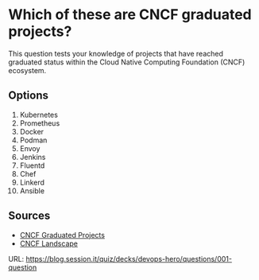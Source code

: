 # Which of these are CNCF graduated projects?

This question tests your knowledge of projects that have reached graduated status within the Cloud Native Computing Foundation (CNCF) ecosystem.

## Options
1. Kubernetes
2. Prometheus
3. Docker
4. Podman
5. Envoy
6. Jenkins
7. Fluentd
8. Chef
9. Linkerd
10. Ansible

## Sources
- [CNCF Graduated Projects](https://www.cncf.io/projects/)
- [CNCF Landscape](https://landscape.cncf.io/)

URL: https://blog.session.it/quiz/decks/devops-hero/questions/001-question